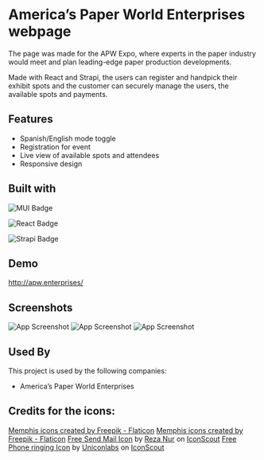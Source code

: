 
# America’s Paper World Enterprises webpage

The page was made for the APW Expo, where experts in the paper industry would meet and plan leading-edge paper production developments. 

Made with React and Strapi, the users can register and handpick their exhibit spots and the customer can securely manage the users, the available spots and payments. 



## Features

- Spanish/English mode toggle
- Registration for event
- Live view of available spots and attendees
- Responsive design


## Built with
![MUI Badge](https://img.shields.io/badge/MUI-FFFFFF?logo=mui)

![React Badge](https://img.shields.io/badge/React-149ECA?logo=react)

![Strapi Badge](https://img.shields.io/badge/Strapi-4945FF?logo=strapi)



## Demo

http://apw.enterprises/


## Screenshots

![App Screenshot](https://github.com/Vvan31/paperworld/blob/main/assets/ssAPW1.png?raw=true)
![App Screenshot](https://github.com/Vvan31/paperworld/blob/main/assets/ssAPW2.png?raw=true)
![App Screenshot](https://github.com/Vvan31/paperworld/blob/main/assets/ssAPW3.png?raw=true)
## Used By

This project is used by the following companies:

- America’s Paper World Enterprises


## Credits for the icons: 
<a href="https://www.flaticon.com/free-icons/memphis" title="memphis icons">Memphis icons created by Freepik - Flaticon</a>
<a href="https://www.flaticon.com/free-icons/memphis" title="memphis icons">Memphis icons created by Freepik - Flaticon</a>
<a href="https://iconscout.com/icons/send-mail" target="_blank">Free Send Mail Icon</a> by <a href="https://iconscout.com/contributors/rezanur">Reza Nur</a> on <a href="https://iconscout.com">IconScout</a>
<a href="https://iconscout.com/icons/phone-ringing" target="_blank">Free Phone ringing Icon</a> by <a href="https://iconscout.com/contributors/uniconlabs">Uniconlabs</a> on <a href="https://iconscout.com">IconScout</a>
